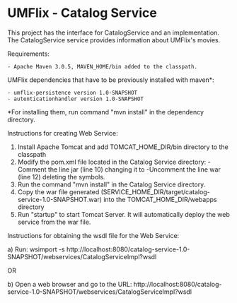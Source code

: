 UMFlix - Catalog Service
===============

This project has the interface for CatalogService and an implementation.
The CatalogService service provides information about UMFlix's movies.

Requirements:

    - Apache Maven 3.0.5, MAVEN_HOME/bin added to the classpath.

   UMFlix dependencies that have to be previously installed with maven*:

    - umflix-persistence version 1.0-SNAPSHOT
    - autenticationhandler version 1.0-SNAPSHOT

*For installing them, run command "mvn install" in the dependency directory.

Instructions for creating Web Service:

1) Install Apache Tomcat and add TOMCAT_HOME_DIR/bin directory to the classpath
2) Modify the pom.xml file located in the Catalog Service directory:
        -Comment the line <packaging>jar</packaging> (line 10) changing it to <!-- <packaging>jar</packaging> -->
        -Uncomment the line <packaging>war</packaging> (line 12) deleting the <!-- and --> symbols.
3) Run the command "mvn install" in the Catalog Service directory.
4) Copy the war file generated (SERVICE_HOME_DIR/target/catalog-service-1.0-SNAPSHOT.war) into the TOMCAT_HOME_DIR/webapps directory
5) Run "startup" to start Tomcat Server. It will automatically deploy the web service from the war file.


Instructions for obtaining the wsdl file for the Web Service:

a) Run:
wsimport -s http://localhost:8080/catalog-service-1.0-SNAPSHOT/webservices/CatalogServiceImpl?wsdl

OR

b) Open a web browser and go to the URL: http://localhost:8080/catalog-service-1.0-SNAPSHOT/webservices/CatalogServiceImpl?wsdl






